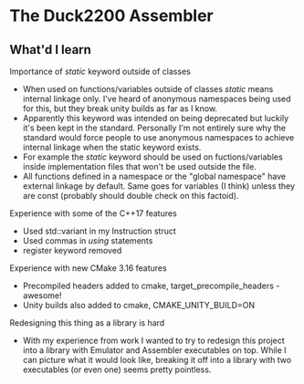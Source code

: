 # The Duck2200 Assembler


## What'd I learn

Importance of *static* keyword outside of classes
* When used on functions/variables outside of classes *static* means internal linkage only. 
    I've heard of anonymous namespaces being used for this, but they break unity builds as far as I know.
* Apparently this keyword was intended on being deprecated but luckily it's been kept in the standard.
    Personally I'm not entirely sure why the standard would force people to use anonymous namespaces to achieve internal linkage when the static keyword exists.
* For example the *static* keyword should be used on fuctions/variables inside implementation files that won't be used outside the file.
* All functions defined in a namespace or the "global namespace" have external linkage by default. Same goes for variables (I think) unless they are const (probably should double check on this factoid).

Experience with some of the C++17 features
* Used std::variant in my Instruction struct
* Used commas in *using* statements
* register keyword removed

Experience with new CMake 3.16 features
* Precompiled headers added to cmake, target_precompile_headers - awesome!
* Unity builds also added to cmake, CMAKE_UNITY_BUILD=ON

Redesigning this thing as a library is hard
* With my experience from work I wanted to try to redesign this project into a library with Emulator and Assembler executables on top.
    While I can picture what it would look like, breaking it off into a library with two executables (or even one) seems pretty pointless.